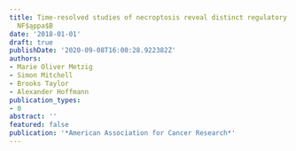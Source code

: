 ```yaml
---
title: Time-resolved studies of necroptosis reveal distinct regulatory functions for
  NF$ąppa$B
date: '2018-01-01'
draft: true
publishDate: '2020-09-08T16:00:28.922382Z'
authors:
- Marie Oliver Metzig
- Simon Mitchell
- Brooks Taylor
- Alexander Hoffmann
publication_types:
- 0
abstract: ''
featured: false
publication: '*American Association for Cancer Research*'
---
```



